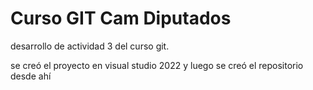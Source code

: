 # Curso GIT Cam Diputados
desarrollo de actividad 3 del curso git.

se creó el proyecto en visual studio 2022 y luego se creó el repositorio desde ahí
